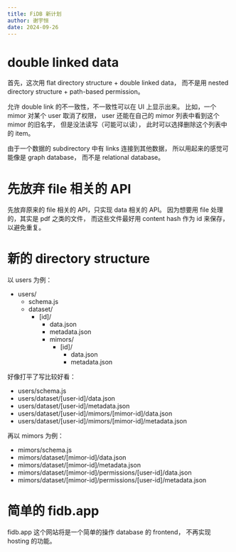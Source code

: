 ```yaml
---
title: FiDB 新计划
author: 谢宇恒
date: 2024-09-26
---
```


# double linked data

首先，这次用 flat directory structure + double linked data，
而不是用 nested directory structure + path-based permission。

允许 double link 的不一致性，不一致性可以在 UI 上显示出来。
比如，一个 mimor 对某个 user 取消了权限，
user 还能在自己的 mimor 列表中看到这个 mimor 的旧名字，
但是没法读写（可能可以读），
此时可以选择删除这个列表中的 item。

由于一个数据的 subdirectory 中有 links 连接到其他数据，
所以用起来的感觉可能像是 graph database，
而不是 relational database。

# 先放弃 file 相关的 API

先放弃原来的 file 相关的 API，只实现 data 相关的 API。
因为想要用 file 处理的，其实是 pdf 之类的文件，
而这些文件最好用 content hash 作为 id 来保存，以避免重复。

# 新的 directory structure

以 users 为例：

- users/
  - schema.js
  - dataset/
    - [id]/
      - data.json
      - metadata.json
      - mimors/
        - [id]/
          - data.json
          - metadata.json

好像打平了写比较好看：

- users/schema.js
- users/dataset/[user-id]/data.json
- users/dataset/[user-id]/metadata.json
- users/dataset/[user-id]/mimors/[mimor-id]/data.json
- users/dataset/[user-id]/mimors/[mimor-id]/metadata.json

再以 mimors 为例：

- mimors/schema.js
- mimors/dataset/[mimor-id]/data.json
- mimors/dataset/[mimor-id]/metadata.json
- mimors/dataset/[mimor-id]/permissions/[user-id]/data.json
- mimors/dataset/[mimor-id]/permissions/[user-id]/metadata.json

# 简单的 fidb.app

fidb.app 这个网站将是一个简单的操作 database 的 frontend，
不再实现 hosting 的功能。
